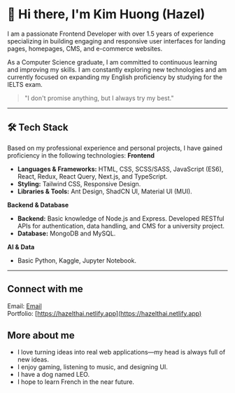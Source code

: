 # 👋 Hi there, I'm Kim Huong (Hazel)

I am a passionate Frontend Developer with over 1.5 years of experience specializing in building engaging and responsive user interfaces for landing pages, homepages, CMS, and e-commerce websites.

As a Computer Science graduate, I am committed to continuous learning and improving my skills. I am constantly exploring new technologies and am currently focused on expanding my English proficiency by studying for the IELTS exam.

> "I don't promise anything, but I always try my best."

---

## 🛠️ Tech Stack

Based on my professional experience and personal projects, I have gained proficiency in the following technologies:
**Frontend**
- **Languages & Frameworks:** HTML, CSS, SCSS/SASS, JavaScript (ES6), React, Redux, React Query, Next.js, and TypeScript.
- **Styling:** Tailwind CSS, Responsive Design.
- **Libraries & Tools:** Ant Design, ShadCN UI, Material UI (MUI).

**Backend & Database**
- **Backend:** Basic knowledge of Node.js and Express. Developed RESTful APIs for authentication, data handling, and CMS for a university project.
- **Database:** MongoDB and MySQL.
  
**AI & Data**
- Basic Python, Kaggle, Jupyter Notebook.

---

## Connect with me
Email: [Email](mailto:hazelthai.fw@gmail.com)  
Portfolio: [https://hazelthai.netlify.app](https://hazelthai.netlify.app)

## More about me
- I love turning ideas into real web applications—my head is always full of new ideas.
- I enjoy gaming, listening to music, and designing UI.
- I have a dog named LEO.
- I hope to learn French in the near future.
